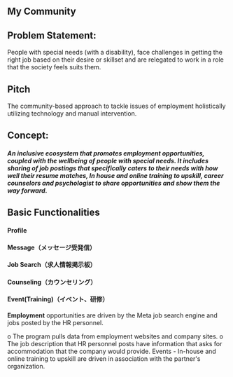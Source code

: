    ## My Community



## Problem Statement: 
People with special needs (with a disability), face challenges in getting the right job based on their desire or skillset and are relegated to work in a role that the society feels suits them.  

## Pitch 
The community-based approach to tackle issues of employment holistically utilizing technology and manual intervention. 

## Concept: 
##### An inclusive ecosystem that promotes employment opportunities, coupled with the wellbeing of people with special needs. It includes sharing of job postings that specifically caters to their needs with how well their resume matches, In house and online training to upskill, career counselors and psychologist to share opportunities and show them the way forward.

## Basic Functionalities  
#### Profile 
#### Message（メッセージ受発信）
#### Job Search（求人情報掲示板）
#### Counseling（カウンセリング）
#### Event(Training)（イベント、研修）


 **Employment**  opportunities are driven by the Meta job search engine and jobs posted by the HR personnel. 

  o	The program pulls data from employment websites and company sites. 
  o	The job description that HR personnel posts have information that asks for accommodation that the company would provide.
Events - In-house and online training to upskill are driven in association with the partner's organization. 

